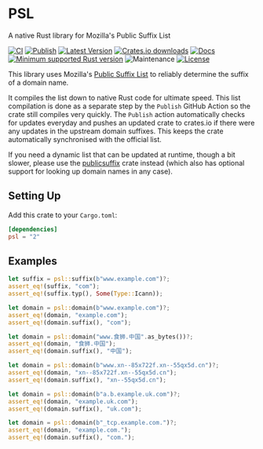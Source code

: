 # PSL

A native Rust library for Mozilla's Public Suffix List

[![CI](https://github.com/addr-rs/psl/actions/workflows/ci.yml/badge.svg)](https://github.com/addr-rs/psl/actions/workflows/ci.yml)
[![Publish](https://github.com/addr-rs/psl/actions/workflows/update.yaml/badge.svg)](https://github.com/addr-rs/psl/actions/workflows/update.yaml)
[![Latest Version](https://img.shields.io/crates/v/psl.svg)](https://crates.io/crates/psl)
[![Crates.io downloads](https://img.shields.io/crates/d/psl)](https://crates.io/crates/psl)
[![Docs](https://docs.rs/psl/badge.svg)](https://docs.rs/psl)
[![Minimum supported Rust version](https://img.shields.io/badge/rustc-1.41+-yellow.svg)](https://www.rust-lang.org)
![Maintenance](https://img.shields.io/badge/maintenance-actively--developed-brightgreen.svg)
[![License](https://img.shields.io/badge/license-MIT-blue.svg)](LICENSE)

This library uses Mozilla's [Public Suffix List](https://publicsuffix.org) to reliably determine the suffix of a domain name.

It compiles the list down to native Rust code for ultimate speed. This list compilation is done as a separate step by the `Publish` GitHub Action so the crate still compiles very quickly. The `Publish` action automatically checks for updates everyday and pushes an updated crate to crates.io if there were any updates in the upstream domain suffixes. This keeps the crate automatically synchronised with the official list.

If you need a dynamic list that can be updated at runtime, though a bit slower, please use the [publicsuffix](https://crates.io/crates/publicsuffix) crate instead (which also has optional support for looking up domain names in any case).

## Setting Up

Add this crate to your `Cargo.toml`:

```toml
[dependencies]
psl = "2"
```

## Examples

```rust
let suffix = psl::suffix(b"www.example.com")?;
assert_eq!(suffix, "com");
assert_eq!(suffix.typ(), Some(Type::Icann));

let domain = psl::domain(b"www.example.com")?;
assert_eq!(domain, "example.com");
assert_eq!(domain.suffix(), "com");

let domain = psl::domain("www.食狮.中国".as_bytes())?;
assert_eq!(domain, "食狮.中国");
assert_eq!(domain.suffix(), "中国");

let domain = psl::domain(b"www.xn--85x722f.xn--55qx5d.cn")?;
assert_eq!(domain, "xn--85x722f.xn--55qx5d.cn");
assert_eq!(domain.suffix(), "xn--55qx5d.cn");

let domain = psl::domain(b"a.b.example.uk.com")?;
assert_eq!(domain, "example.uk.com");
assert_eq!(domain.suffix(), "uk.com");

let domain = psl::domain(b"_tcp.example.com.")?;
assert_eq!(domain, "example.com.");
assert_eq!(domain.suffix(), "com.");
```
